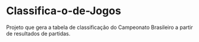 # Classifica-o-de-Jogos
Projeto que gera a tabela de classificação do Campeonato Brasileiro a partir de resultados de partidas.
